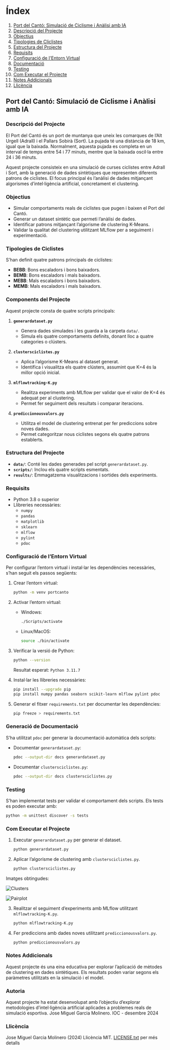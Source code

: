 # Índex
1. [Port del Cantó: Simulació de Ciclisme i Anàlisi amb IA](#portcanto)
2. [Descripció del Projecte](#descripcio)
3. [Objectius](#objectius)
4. [Tipologies de Cliclistes](#tipologies)
5. [Estructura del Projecte](#estructura)
6. [Requisits](#requisits)
7. [Configuració de l'Entorn Virtual](#configuracio)
8. [Documentació](#documentacio)
9. [Testing](#testing)
10. [Com Executar el Projecte](#execucio)
11. [Notes Addicionals](#notes)
12. [Llicència](#licence)

## Port del Cantó: Simulació de Ciclisme i Anàlisi amb IA <a name="portcanto"></a>

### Descripció del Projecte <a name="descripcio"></a>
El Port del Cantó és un port de muntanya que uneix les comarques de l’Alt Urgell (Adrall) i el Pallars Sobirà (Sort). La pujada té una distància de 18 km, igual que la baixada. Normalment, aquesta pujada es completa en un interval de temps entre 54 i 77 minuts, mentre que la baixada oscil·la entre 24 i 36 minuts.

Aquest projecte consisteix en una simulació de curses ciclistes entre Adrall i Sort, amb la generació de dades sintètiques que representen diferents patrons de ciclistes. El focus principal és l’anàlisi de dades mitjançant algorismes d’intel·ligència artificial, concretament el clustering.

### Objectius <a name="objectius"></a>
- Simular comportaments reals de ciclistes que pugen i baixen el Port del Cantó.
- Generar un dataset sintètic que permeti l’anàlisi de dades.
- Identificar patrons mitjançant l’algorisme de clustering K-Means.
- Validar la qualitat del clustering utilitzant MLflow per a seguiment i experimentació.

### Tipologies de Ciclistes <a name="tipologies"></a>
S’han definit quatre patrons principals de ciclistes:
- **BEBB**: Bons escaladors i bons baixadors.
- **BEMB**: Bons escaladors i mals baixadors.
- **MEBB**: Mals escaladors i bons baixadors.
- **MEMB**: Mals escaladors i mals baixadors.

### Components del Projecte <a name="components"></a>
Aquest projecte consta de quatre scripts principals:

1. **`generardataset.py`**
   - Genera dades simulades i les guarda a la carpeta `data/`.
   - Simula els quatre comportaments definits, donant lloc a quatre categories o clústers.

2. **`clustersciclistes.py`**
   - Aplica l’algorisme K-Means al dataset generat.
   - Identifica i visualitza els quatre clústers, assumint que K=4 és la millor opció inicial.

3. **`mlflowtracking-K.py`**
   - Realitza experiments amb MLflow per validar que el valor de K=4 és adequat per al clustering.
   - Permet fer seguiment dels resultats i comparar iteracions.

4. **`prediccionousvalors.py`**
   - Utilitza el model de clustering entrenat per fer prediccions sobre noves dades.
   - Permet categoritzar nous ciclistes segons els quatre patrons establerts.

### Estructura del Projecte <a name="estructura"></a>
- **`data/`**: Conté les dades generades pel script `generardataset.py`.
- **`scripts/`**: Inclou els quatre scripts esmentats.
- **`results/`**: Emmagatzema visualitzacions i sortides dels experiments.

### Requisits <a name="requisits"></a>
- Python 3.8 o superior
- Llibreries necessàries:
  - `numpy`
  - `pandas`
  - `matplotlib`
  - `sklearn`
  - `mlflow`
  - `pylint`
  - `pdoc`

### Configuració de l’Entorn Virtual <a name="configuracio"></a>
Per configurar l’entorn virtual i instal·lar les dependències necessàries, s’han seguit els passos següents:
1. Crear l’entorn virtual:
   ```bash
   python -m venv portcanto
   ```
2. Activar l’entorn virtual:
   - Windows:
     ```bash
     ./Scripts/activate
     ```
   - Linux/MacOS:
     ```bash
     source ./bin/activate
     ```
3. Verificar la versió de Python:
   ```bash
   python --version
   ```
   Resultat esperat: `Python 3.11.7`

4. Instal·lar les llibreries necessàries:
   ```bash
   pip install --upgrade pip
   pip install numpy pandas seaborn scikit-learn mlflow pylint pdoc
   ```

5. Generar el fitxer `requirements.txt` per documentar les dependències:
   ```bash
   pip freeze > requirements.txt
   ```

### Generació de Documentació <a name="documentacio"></a>
S’ha utilitzat `pdoc` per generar la documentació automàtica dels scripts:
- Documentar `generardataset.py`:
  ```bash
  pdoc --output-dir docs generardataset.py
  ```
- Documentar `clustersciclistes.py`:
  ```bash
  pdoc --output-dir docs clustersciclistes.py
  ```

### Testing <a name="testing"></a>
S’han implementat tests per validar el comportament dels scripts. Els tests es poden executar amb:
```bash
python -m unittest discover -s tests
```

### Com Executar el Projecte <a name="execucio"></a>
1. Executar `generardataset.py` per generar el dataset.
   ```bash
   python generardataset.py
   ```
2. Aplicar l’algorisme de clustering amb `clustersciclistes.py`.
   ```bash
   python clustersciclistes.py
   ```
Imatges obtingudes:

![Clusters](img/clusters.png)

![Pairplot](img/pairplot.png)

3. Realitzar el seguiment d’experiments amb MLflow utilitzant `mlflowtracking-K.py`.
   ```bash
   python mlflowtracking-K.py
   ```
4. Fer prediccions amb dades noves utilitzant `prediccionousvalors.py`.
   ```bash
   python prediccionousvalors.py
   ```

### Notes Addicionals <a name="notes"></a>
Aquest projecte és una eina educativa per explorar l’aplicació de mètodes de clustering en dades sintètiques. Els resultats poden variar segons els paràmetres utilitzats en la simulació i el model.

### Autoria <a name="autoria"></a>
Aquest projecte ha estat desenvolupat amb l’objectiu d’explorar metodologies d’intel·ligència artificial aplicades a problemes reals de simulació esportiva. Jose Miguel Garcia Molinero. IOC - desembre 2024

### Llicència <a name="licence"></a>
Jose Miguel Garcia Molinero (2024)
Llicència MIT. [LICENSE.txt](LICENSE.txt) per més detalls